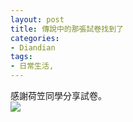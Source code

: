 ```yaml
---
layout: post
title: 傳說中的那張試卷找到了
categories:
- Diandian
tags:
- 日常生活, 
---
```

感謝荷笠同學分享試卷。
<br />
<img src="http://m2.img.srcdd.com/farm5/d/2012/0627/10/396660607889A0DBC10EA6BD4904E8C9_B500_900_500_374.JPEG" />